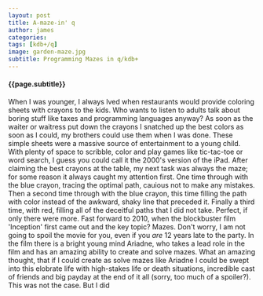 ```yaml
---
layout: post 
title: A-maze-in' q
author: james
categories: 
tags: [kdb+/q]
image: garden-maze.jpg 
subtitle: Programming Mazes in q/kdb+
---
```

#### **{{page.subtitle}}**

When I was younger, I always lved when restaurants would provide coloring sheets with crayons to the kids. Who wants to listen to adults talk about boring stuff like taxes and programming languages anyway? As soon as the waiter or waitress put down the crayons I snatched up the best colors as soon as I could, my brothers could use them when I was done. These simple sheets were a massive source of entertainment to a young child. With plenty of space to scribble, color and play games like tic-tac-toe or word search, I guess you could call it the 2000's version of the iPad.
After claiming the best crayons at the table, my next task was always the maze; for some reason it always caught my attention first. One time through with the blue crayon, tracing the optimal path, cauious not to make any mistakes. Then a second time through with the blue crayon, this time filling the path with color instead of the awkward, shaky line that preceded it. Finally a third time, with red, filling all of the deceitful paths that I did not take. Perfect, if only there were more.
Fast forward to 2010, when the blockbuster film 'Inception' first came out and the key topic? Mazes. Don't worry, I am not going to spoil the movie for you, even if you _are_ 12 years late to the party. In the film there is a bright young mind Ariadne, who takes a lead role in the film and has an amazing ability to create and solve mazes. What an amazing thought, that if I could create as solve mazes like Ariadne I could be swept into this elobrate life with high-stakes life or death situations, incredible cast of friends and big payday at the end of it all (sorry, too much of a spoiler?). 
This was not the case.
But I did